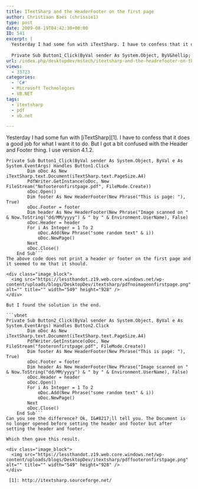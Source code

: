 ```yaml
---
title: ITextSharp and the HeaderFooter on the first page
author: Christiaan Baes (chrissie1)
type: post
date: 2009-08-19T04:42:30+00:00
ID: 541
excerpt: |
  Yesterday I had some fun with iTextSharp. I have to confess that it does a good job for what I want it to do. But I got a bit confused with the Header and Footer thing. I use version 4.1.2.
  
  Private Sub Button1_Click(ByVal sender As System.Object, ByV&hellip;
url: /index.php/desktopdev/mstech/itextsharp-and-the-headrefooter-on-the-f/
views:
  - 33723
categories:
  - 'C#'
  - Microsoft Technologies
  - VB.NET
tags:
  - itextsharp
  - pdf
  - vb.net

---
```

Yesterday I had some fun with [iTextSharp][1]. I have to confess that it does a good job for what I want it to do. But I got a bit confused with the Header and Footer thing. I use version 4.1.2.

```vbnet
Private Sub Button1_Click(ByVal sender As System.Object, ByVal e As System.EventArgs) Handles Button1.Click
        Dim oDoc As New iTextSharp.text.Document(iTextSharp.text.PageSize.A4)
        PdfWriter.GetInstance(oDoc, New FileStream("Nofooteronfirstpage.pdf", FileMode.Create))
        oDoc.Open()
        Dim footer As New HeaderFooter(New Phrase("This is page: "), True)
        oDoc.Footer = footer
        Dim header As New HeaderFooter(New Phrase("Image scanned on " & Now.ToString("dd/MM/yyyy") & " by " & Environment.UserName), False)
        oDoc.Header = header
        For i As Integer = 1 To 2
            oDoc.Add(New Phrase("some random text" & i))
            oDoc.NewPage()
        Next
        oDoc.Close()
    End Sub```
The above code does not print a header or footer on the first page and it seemed to me that it should.

<div class="image_block">
  <img src="https://lessthandot.z19.web.core.windows.net/wp-content/uploads/blogs/DesktopDev/itextsharp/pdfnoimageonfirstpage.png" alt="" title="" width="549" height="928" />
</div>

But I found the solution in the end.

```vbnet
Private Sub Button2_Click(ByVal sender As System.Object, ByVal e As System.EventArgs) Handles Button2.Click
        Dim oDoc As New iTextSharp.text.Document(iTextSharp.text.PageSize.A4)
        PdfWriter.GetInstance(oDoc, New FileStream("footeronfirstpage.pdf", FileMode.Create))
        Dim footer As New HeaderFooter(New Phrase("This is page: "), True)
        oDoc.Footer = footer
        Dim header As New HeaderFooter(New Phrase("Image scanned on " & Now.ToString("dd/MM/yyyy") & " by " & Environment.UserName), False)
        oDoc.Header = header
        oDoc.Open()
        For i As Integer = 1 To 2
            oDoc.Add(New Phrase("some random text" & i))
            oDoc.NewPage()
        Next
        oDoc.Close()
    End Sub```
Can you see the difference? Ok, I&#8217;ll tell you. The Document is no longer opened before setting the header and footer but after setting the header and footer.

Which then gave this result.

<div class="image_block">
  <img src="https://lessthandot.z19.web.core.windows.net/wp-content/uploads/blogs/DesktopDev/itextsharp/pdffooteronfirstpage.png" alt="" title="" width="549" height="928" />
</div>

 [1]: http://itextsharp.sourceforge.net/